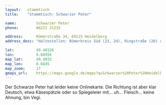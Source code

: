 ```yaml
---
layout:   stammtisch
title:    "Stammtisch: Schwarzer Peter"

name:         Schwarzer Peter
phone:        06221 21215

address:      Römerstraße 34, 69115 Heidelberg
address_desc: "Haltestellen: Römerkreis Süd (23, 24), Ringstraße (26) oder Stadtbücherei (5). Vom Bahnhof kann man den schwarzen Peter gut zu Fuß erreichen."

lat:          49.40326
lon:          8.68456
map_lat:      49.4035
map_lon:      8.6845
map_zoom:     17
gmaps_url:    https://maps.google.de/maps?q=Schwarzer%20Peter%20Heidelberg
---
```

Der Schwarze Peter hat leider keine Onlinekarte. Die Richtung ist aber klar
Deutsch, etwa Käsespätzle oder so Spiegeleier mit… uh… Fleisch… keine Ahnung,
bin Vegi.
